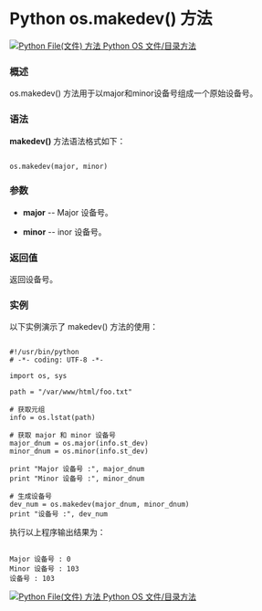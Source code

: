 Python os.makedev() 方法
======================

 [![Python File(文件) 方法](../images/up.gif)
 Python OS 文件/目录方法](os-file-methods.html)


  ### 概述

 os.makedev() 方法用于以major和minor设备号组成一个原始设备号。

 ### 语法

 **makedev()** 方法语法格式如下：


```

os.makedev(major, minor)

```

 ### 参数

  * **major** -- Major 设备号。


 * **minor** -- inor 设备号。


  ### 返回值

 返回设备号。

 ### 实例

 以下实例演示了 makedev() 方法的使用：


```

#!/usr/bin/python
# -*- coding: UTF-8 -*-

import os, sys

path = "/var/www/html/foo.txt"

# 获取元组
info = os.lstat(path)

# 获取 major 和 minor 设备号
major_dnum = os.major(info.st_dev)
minor_dnum = os.minor(info.st_dev)

print "Major 设备号 :", major_dnum
print "Minor 设备号 :", minor_dnum

# 生成设备号
dev_num = os.makedev(major_dnum, minor_dnum)
print "设备号 :", dev_num

```

 执行以上程序输出结果为：


```

Major 设备号 : 0
Minor 设备号 : 103
设备号 : 103

```

 [![Python File(文件) 方法](../images/up.gif)
 Python OS 文件/目录方法](os-file-methods.html)

